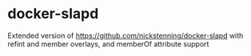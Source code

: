 # docker-slapd
Extended version of https://github.com/nickstenning/docker-slapd with refint and member overlays, and memberOf attribute support
